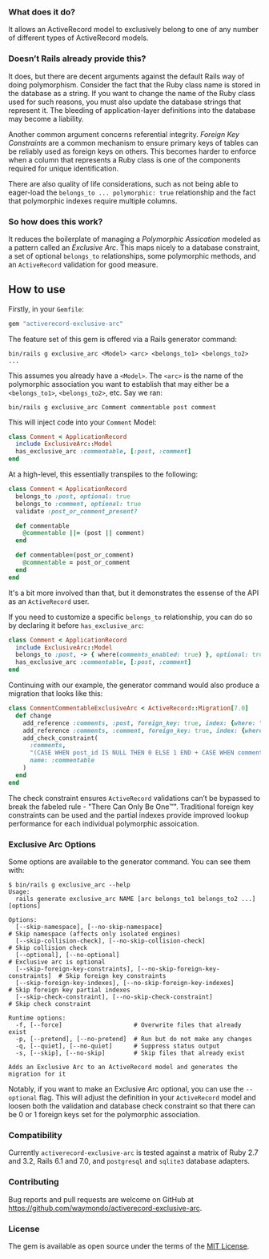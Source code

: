 ### What does it do?

It allows an ActiveRecord model to exclusively belong to one of any number of different types of ActiveRecord
models.

### Doesn’t Rails already provide this?

It does, but there are decent arguments against the default Rails way of doing polymorphism. Consider the
fact that the Ruby class name is stored in the database as a string. If you want to change the name of the
Ruby class used for such reasons, you must also update the database strings that represent it. The bleeding
of application-layer definitions into the database may become a liability.

Another common argument concerns referential integrity. _Foreign Key Constraints_ are a common mechanism to
ensure primary keys of tables can be reliably used as foreign keys on others. This becomes harder to enforce
when a column that represents a Ruby class is one of the components required for unique identification.

There are also quality of life considerations, such as not being able to eager-load the `belongs_to ...
polymorphic: true` relationship and the fact that polymorphic indexes require multiple columns.

### So how does this work?

It reduces the boilerplate of managing a _Polymorphic Assication_ modeled as a pattern called an _Exclusive
Arc_. This maps nicely to a database constraint, a set of optional `belongs_to` relationships, some
polymorphic methods, and an `ActiveRecord` validation for good measure.

## How to use

Firstly, in your `Gemfile`:

```ruby
gem "activerecord-exclusive-arc"
```

The feature set of this gem is offered via a Rails generator command:

```
bin/rails g exclusive_arc <Model> <arc> <belongs_to1> <belongs_to2> ...
```

This assumes you already have a `<Model>`. The `<arc>` is the name of the polymorphic association you want to
establish that may either be a `<belongs_to1>`, `<belongs_to2>`, etc. Say we ran:

```
bin/rails g exclusive_arc Comment commentable post comment
```

This will inject code into your `Comment` Model:

```ruby
class Comment < ApplicationRecord
  include ExclusiveArc::Model
  has_exclusive_arc :commentable, [:post, :comment]
end
```

At a high-level, this essentially transpiles to the following:

```ruby
class Comment < ApplicationRecord
  belongs_to :post, optional: true
  belongs_to :comment, optional: true
  validate :post_or_comment_present?

  def commentable
    @commentable ||= (post || comment)
  end

  def commentable=(post_or_comment)
    @commentable = post_or_comment
  end
end
```

It's a bit more involved than that, but it demonstrates the essense of the API as an `ActiveRecord` user.

If you need to customize a specific `belongs_to` relationship, you can do so by declaring it before
`has_exclusive_arc`:

```ruby
class Comment < ApplicationRecord
  include ExclusiveArc::Model
  belongs_to :post, -> { where(comments_enabled: true) }, optional: true
  has_exclusive_arc :commentable, [:post, :comment]
end
```

Continuing with our example, the generator command would also produce a migration that looks like this:

```ruby
class CommentCommentableExclusiveArc < ActiveRecord::Migration[7.0]
  def change
    add_reference :comments, :post, foreign_key: true, index: {where: "post_id IS NOT NULL"}
    add_reference :comments, :comment, foreign_key: true, index: {where: "comment_id IS NOT NULL"}
    add_check_constraint(
      :comments,
      "(CASE WHEN post_id IS NULL THEN 0 ELSE 1 END + CASE WHEN comment_id IS NULL THEN 0 ELSE 1 END) = 1",
      name: :commentable
    )
  end
end
```

The check constraint ensures `ActiveRecord` validations can’t be bypassed to break the fabeled rule - "There
Can Only Be One™️". Traditional foreign key constraints can be used and the partial indexes provide improved
lookup performance for each individual polymorphic assoication.

### Exclusive Arc Options

Some options are available to the generator command. You can see them with:

```
$ bin/rails g exclusive_arc --help
Usage:
  rails generate exclusive_arc NAME [arc belongs_to1 belongs_to2 ...] [options]

Options:
  [--skip-namespace], [--no-skip-namespace]                              # Skip namespace (affects only isolated engines)
  [--skip-collision-check], [--no-skip-collision-check]                  # Skip collision check
  [--optional], [--no-optional]                                          # Exclusive arc is optional
  [--skip-foreign-key-constraints], [--no-skip-foreign-key-constraints]  # Skip foreign key constraints
  [--skip-foreign-key-indexes], [--no-skip-foreign-key-indexes]          # Skip foreign key partial indexes
  [--skip-check-constraint], [--no-skip-check-constraint]                # Skip check constraint

Runtime options:
  -f, [--force]                    # Overwrite files that already exist
  -p, [--pretend], [--no-pretend]  # Run but do not make any changes
  -q, [--quiet], [--no-quiet]      # Suppress status output
  -s, [--skip], [--no-skip]        # Skip files that already exist

Adds an Exclusive Arc to an ActiveRecord model and generates the migration for it
```

Notably, if you want to make an Exclusive Arc optional, you can use the `--optional` flag. This will adjust
the definition in your `ActiveRecord` model and loosen both the validation and database check constraint so
that there can be 0 or 1 foreign keys set for the polymorphic association.

### Compatibility

Currently `activerecord-exclusive-arc` is tested against a matrix of Ruby 2.7 and 3.2, Rails 6.1 and 7.0, and
`postgresql` and `sqlite3` database adapters.

### Contributing

Bug reports and pull requests are welcome on GitHub at https://github.com/waymondo/activerecord-exclusive-arc.

### License

The gem is available as open source under the terms of the [MIT License](https://opensource.org/licenses/MIT).
